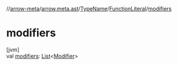 //[arrow-meta](../../../../index.md)/[arrow.meta.ast](../../index.md)/[TypeName](../index.md)/[FunctionLiteral](index.md)/[modifiers](modifiers.md)

# modifiers

[jvm]\
val [modifiers](modifiers.md): [List](https://kotlinlang.org/api/latest/jvm/stdlib/kotlin.collections/-list/index.html)&lt;[Modifier](../../-modifier/index.md)&gt;
